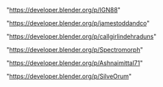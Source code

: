 "https://developer.blender.org/p/IGN88"

"https://developer.blender.org/p/jamestoddandco"

"https://developer.blender.org/p/callgirlindehraduns"

"https://developer.blender.org/p/Spectromorph"

"https://developer.blender.org/p/Ashnaimittal71"

"https://developer.blender.org/p/SilveOrum"

 
